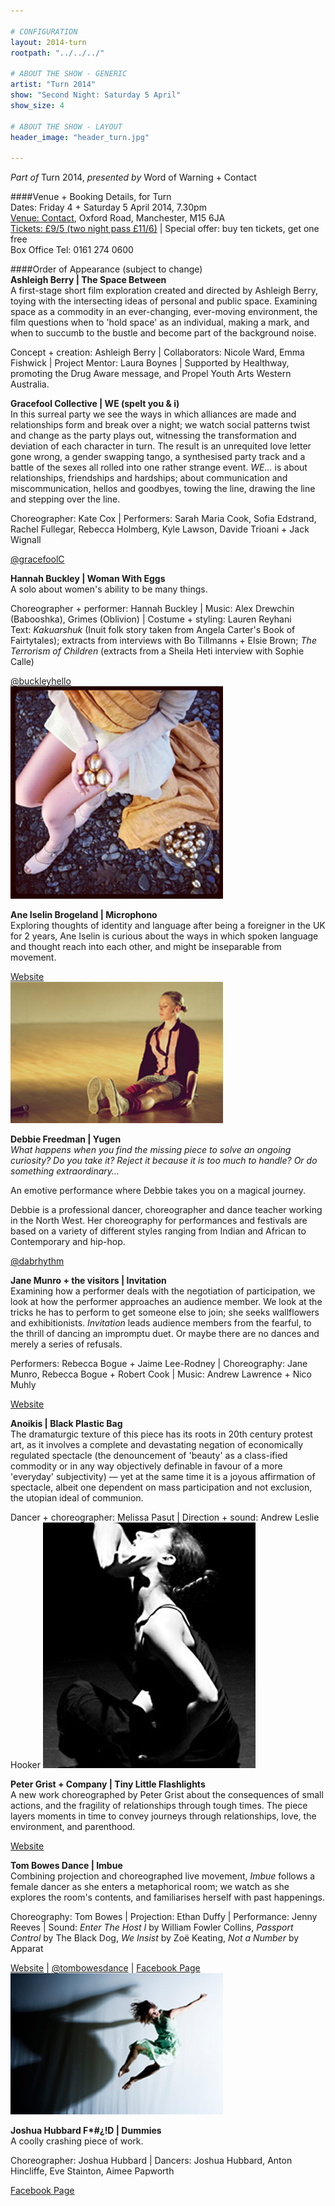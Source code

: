 ```yaml
---

# CONFIGURATION
layout: 2014-turn
rootpath: "../../../"

# ABOUT THE SHOW - GENERIC
artist: "Turn 2014"
show: "Second Night: Saturday 5 April"
show_size: 4

# ABOUT THE SHOW - LAYOUT
header_image: "header_turn.jpg"

---
```

*Part of* Turn 2014, *presented by* Word of Warning + Contact       
                
####Venue + Booking Details, for Turn        
Dates: Friday 4 + Saturday 5 April 2014, 7.30pm    
[Venue: Contact](http://contactmcr.com/visit/getting-here/), Oxford Road, Manchester, M15 6JA    
[Tickets: £9/5 (two night pass £11/6)](https://contactmcr.com/whats-on/13070-turn-2014/booking/) | Special offer: buy ten tickets, get one free    
Box Office Tel: 0161 274 0600    
               
####Order of Appearance (subject to change)      
**Ashleigh Berry | The Space Between**          
A first-stage short film exploration created and directed by Ashleigh Berry, toying with the intersecting ideas of personal and public space. Examining space as a commodity in an ever-changing, ever-moving environment, the film questions when to 'hold space' as an individual, making a mark, and when to succumb to the bustle and become part of the background noise.      
          
Concept + creation: Ashleigh Berry | Collaborators: Nicole Ward, Emma Fishwick | Project Mentor: Laura Boynes | Supported by Healthway, promoting the Drug Aware message, and Propel Youth Arts Western Australia.        
          
**Gracefool Collective | WE (spelt you & i)**         
In this surreal party we see the ways in which alliances are made and relationships form and break over a night; we watch social patterns twist and change as the party plays out, witnessing the transformation and deviation of each character in turn. The result is an unrequited love letter gone wrong, a gender swapping tango, a synthesised party track and a battle of the sexes all rolled into one rather strange event. *WE…* is about relationships, friendships and hardships; about communication and miscommunication, hellos and goodbyes, towing the line, drawing the line and stepping over the line.        
                
Choreographer: Kate Cox | Performers: Sarah Maria Cook, Sofia Edstrand, Rachel Fullegar, Rebecca Holmberg, Kyle Lawson, Davide Trioani + Jack Wignall      
            
[@gracefoolC](http://twitter.com/gracefoolC)          
         
**Hannah Buckley | Woman With Eggs**                    
A solo about women's ability to be many things.              
                     
Choreographer + performer: Hannah Buckley | Music: Alex Drewchin (Babooshka), Grimes (Oblivion) | Costume + styling: Lauren Reyhani                 
Text: *Kakuarshuk* (Inuit folk story taken from Angela Carter's Book of Fairtytales); extracts from interviews with Bo Tillmanns + Elsie Brown; *The Terrorism of Children* (extracts from a Sheila Heti interview with Sophie Calle)               
               
[@buckleyhello](http://twitter.com/buckleyhello)               
![Hannah Buckley](HannahBuckley1.jpg) 
              
**Ane Iselin Brogeland | Microphono**        
Exploring thoughts of identity and language after being a foreigner in the UK for 2 years, Ane Iselin is curious about the ways in which spoken language and thought reach into each other, and might be inseparable from movement.               
                 
[Website](http://aneiselin.wordpress.com)           
![Ane Iselin Brogeland](AneIselinBrogeland2.jpg)
          
**Debbie Freedman | Yugen**          
*What happens when you find the missing piece to solve an ongoing curiosity? Do you take it? Reject it because it is too much to handle? Or do something extraordinary…*             
                   
An emotive performance where Debbie takes you on a magical journey.          
                
Debbie is a professional dancer, choreographer and dance teacher working in the North West. Her choreography for performances and festivals are based on a variety of different styles ranging from Indian and African to Contemporary and hip-hop.           
            
[@dabrhythm](http://twitter.com/dabrhythm)          
          
**Jane Munro + the visitors | Invitation**                      
Examining how a performer deals with the negotiation of participation, we look at how the performer approaches an audience member. We look at the tricks he has to perform to get someone else to join; she seeks wallflowers and exhibitionists. *Invitation* leads audience members from the fearful, to the thrill of dancing an impromptu duet. Or maybe there are no dances and merely a series of refusals.        
              
Performers: Rebecca Bogue + Jaime Lee-Rodney | Choreography: Jane Munro, Rebecca Bogue + Robert Cook | Music: Andrew Lawrence + Nico Muhly
       
[Website](http://www.janemunro.co.uk)       
               
**Anoikis | Black Plastic Bag**           
The dramaturgic texture of this piece has its roots in 20th century protest art, as it involves a complete and devastating negation of economically regulated spectacle (the denouncement of 'beauty' as a class-ified commodity or in any way objectively definable in favour of a more 'everyday' subjectivity) — yet at the same time it is a joyous affirmation of spectacle, albeit one dependent on mass participation and not exclusion, the utopian ideal of communion.           
         
Dancer + choreographer: Melissa Pasut | Direction + sound: Andrew Leslie Hooker
![Anoikis](Anoikis.jpg)           

**Peter Grist + Company | Tiny Little Flashlights**                   
A new work choreographed by Peter Grist about the consequences of small actions, and the fragility of relationships through tough times. The piece layers moments in time to convey journeys through relationships, love, the environment, and parenthood.         
         
[Website](http://www.petergrist.co.uk)       
         
**Tom Bowes Dance | Imbue**          
Combining projection and choreographed live movement, *Imbue* follows a female dancer as she enters a metaphorical room; we watch as she explores the room's contents, and familiarises herself with past happenings.      
          
Choreography: Tom Bowes | Projection: Ethan Duffy | Performance: Jenny Reeves | Sound: *Enter The Host I* by William Fowler Collins, *Passport Control* by The Black Dog, *We Insist* by Zoë Keating, *Not a Number* by Apparat        
            
[Website](http://www.tombowesdance.com) | [@tombowesdance](http://twitter.com/tombowesdance) | [Facebook Page](http://www.facebook.com/tombowesdance)        
![Tom Bowes Dance](TomBowes2.jpg)    
          
**Joshua Hubbard F\*\#¿\!D | Dummies**           
A coolly crashing piece of work.     
          
Choreographer: Joshua Hubbard | Dancers: Joshua Hubbard, Anton Hincliffe, Eve Stainton, Aimee Papworth            
           
[Facebook Page](http://www.facebook.com/joshua.hubbard.dance)       
